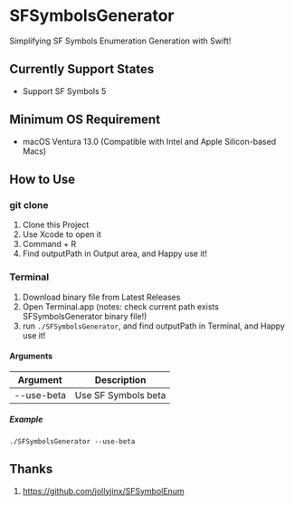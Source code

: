 # SFSymbolsGenerator

Simplifying SF Symbols Enumeration Generation with Swift!

## Currently Support States

* Support SF Symbols 5

## Minimum OS Requirement

* macOS Ventura 13.0 (Compatible with Intel and Apple Silicon-based Macs)

## How to Use

### git clone

1. Clone this Project
2. Use Xcode to open it
3. Command + R
4. Find outputPath in Output area, and Happy use it!

### Terminal

1. Download binary file from Latest Releases
2. Open Terminal.app (notes: check current path exists SFSymbolsGenerator binary file!)
3. run ```./SFSymbolsGenerator```, and find outputPath in Terminal, and Happy use it!

#### Arguments

| Argument   | Description         |
|------------|---------------------|
| --use-beta | Use SF Symbols beta |

##### Example

```shell
./SFSymbolsGenerator --use-beta
```

## Thanks

1. <https://github.com/jollyjinx/SFSymbolEnum>
